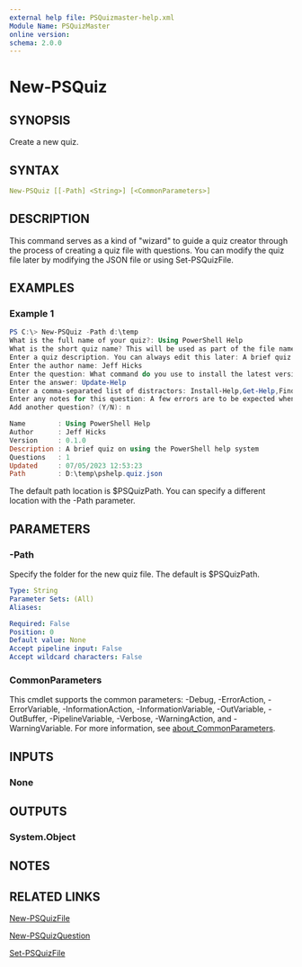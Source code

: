 ```yaml
---
external help file: PSQuizmaster-help.xml
Module Name: PSQuizMaster
online version:
schema: 2.0.0
---
```


# New-PSQuiz

## SYNOPSIS

Create a new quiz.

## SYNTAX

```yaml
New-PSQuiz [[-Path] <String>] [<CommonParameters>]
```

## DESCRIPTION

This command serves as a kind of "wizard" to guide a quiz creator through the process of creating a quiz file with questions. You can modify the quiz file later by modifying the JSON file or using Set-PSQuizFile.

## EXAMPLES

### Example 1

```powershell
PS C:\> New-PSQuiz -Path d:\temp
What is the full name of your quiz?: Using PowerShell Help
What is the short quiz name? This will be used as part of the file name: pshelp
Enter a quiz description. You can always edit this later: A brief quiz on using the PowerShell help system
Enter the author name: Jeff Hicks
Enter the question: What command do you use to install the latest version of the help documentation?
Enter the answer: Update-Help
Enter a comma-separated list of distractors: Install-Help,Get-Help,Find-Help,Get-Help -online
Enter any notes for this question: A few errors are to be expected when running Update-Help
Add another question? (Y/N): n

Name        : Using PowerShell Help
Author      : Jeff Hicks
Version     : 0.1.0
Description : A brief quiz on using the PowerShell help system
Questions   : 1
Updated     : 07/05/2023 12:53:23
Path        : D:\temp\pshelp.quiz.json
```

The default path location is $PSQuizPath. You can specify a different location with the -Path parameter.

## PARAMETERS

### -Path

Specify the folder for the new quiz file.
The default is $PSQuizPath.

```yaml
Type: String
Parameter Sets: (All)
Aliases:

Required: False
Position: 0
Default value: None
Accept pipeline input: False
Accept wildcard characters: False
```

### CommonParameters

This cmdlet supports the common parameters: -Debug, -ErrorAction, -ErrorVariable, -InformationAction, -InformationVariable, -OutVariable, -OutBuffer, -PipelineVariable, -Verbose, -WarningAction, and -WarningVariable. For more information, see [about_CommonParameters](http://go.microsoft.com/fwlink/?LinkID=113216).

## INPUTS

### None

## OUTPUTS

### System.Object

## NOTES

## RELATED LINKS

[New-PSQuizFile](New-PSQuizFile.md)

[New-PSQuizQuestion](New-PSQuizQuestion.md)

[Set-PSQuizFile](Set-PSQuizFile.md)
